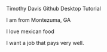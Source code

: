 Timothy Davis Github Desktop Tutorial

I am from Montezuma, GA

I love mexican food

I want a job that pays very well.
